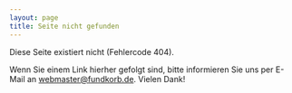 ```yaml
---
layout: page
title: Seite nicht gefunden
---
```


Diese Seite existiert nicht (Fehlercode 404).

Wenn Sie einem Link hierher gefolgt sind, bitte informieren Sie uns per E-Mail an [webmaster@fundkorb.de](mailto:webmaster@fundkorb.de). Vielen Dank!
